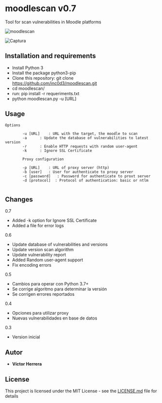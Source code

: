 # moodlescan v0.7
Tool for scan vulnerabilities in Moodle platforms

![moodlescan](https://github.com/inc0d3/moodlescan/workflows/moodlescan/badge.svg)

![Captura](https://user-images.githubusercontent.com/24817405/100559004-95cec400-328f-11eb-9f4a-4fe36a526c21.JPG)

## Installation and requirements

- Install Python 3
- Install the package python3-pip
- Clone this repository: git clone https://github.com/inc0d3/moodlescan.git
- cd moodlescan/
- run: pip install -r requeriments.txt
- python moodlescan.py -u [URL]

## Usage
```
Options

		-u [URL] 	: URL with the target, the moodle to scan
		-a 		: Update the database of vulnerabilities to latest version
		-r 		: Enable HTTP requests with random user-agent
		-k 		: Ignore SSL Certificate

		Proxy configuration

		-p [URL]	: URL of proxy server (http)
		-b [user]	: User for authenticate to proxy server
		-c [password]	: Password for authenticate to proxt server
		-d [protocol]  : Protocol of authentication: basic or ntlm


```
## Changes

0.7

- Added -k option for Ignore SSL Certificate
- Added a file for error logs

0.6

- Update database of vulnerabilities and versions
- Update version scan algorithm
- Update vulnerability report
- Added Random user-agent support
- Fix encoding errors

0.5

- Cambios para operar con Python 3.7+
- Se corrige algoritmo para determinar la versión
- Se corrigen errores reportados

0.4

- Opciones para utilizar proxy
- Nuevas vulnerabilidades en base de datos

0.3

- Version inicial

## Autor

* **Víctor Herrera** 

## License

This project is licensed under the MIT License - see the [LICENSE.md](LICENSE.md) file for details
